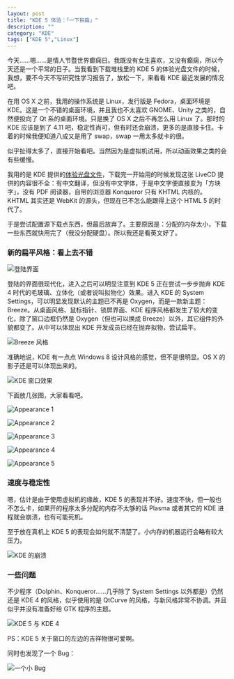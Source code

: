 ```yaml
---
layout: post
title: "KDE 5 体验：「一下拍扁」"
description: ""
category: "KDE"
tags: ["KDE 5","Linux"]
---
```



今天……嗯……是情人节暨世界癫痫日。我既没有女生喜欢，又没有癫痫，所以今天还是一个平常的日子。当我看到下载堆栈里的 KDE 5 的体验光盘文件的时候，我想，要不今天不写研究性学习报告了，放松一下，来看看 KDE 最近发展的情况吧。

在用 OS X 之前，我用的操作系统是 Linux，发行版是 Fedora，桌面环境是 KDE。这是一个不错的桌面环境，并且我也不太喜欢 GNOME、Unity 之类的，自然便投向了 Qt 系的桌面环境。只是换了 OS X 之后不再怎么用 Linux 了。那时的 KDE 应该是到了 4.11 吧，稳定性尚可，但有时还会崩溃，更多的是直接卡住。卡着的时候我便知道八成又是用了 swap，swap 一用太多就卡的很。
<!--more-->
似乎扯得太多了，直接开始看吧。当然因为是虚拟机试用，所以动画效果之类的会有些缓慢。

我用的是 KDE 提供的[体验光盘文件](http://files.kde.org/snapshots/neon5-latest.iso.mirrorlist)，下载完一开始用的时候发现这张 LiveCD 提供的内容很不全：有中文翻译，但没有中文字体，于是中文字便直接变为「方块字」，没有 PDF 阅读器，自带的浏览器 Konqueror 只有 KHTML 内核的。KHTML 其实还是 WebKit 的源头，但现在已不怎么能跟得上这个 HTML 5 的时代了。

于是尝试配置源下载点东西，但最后放弃了。主要原因是：分配的内存太小，下载一些东西就快用完了（我没分配硬盘）。所以我还是看英文好了。

### 新的扁平风格：看上去不错

![登陆界面](http://taoky.github.io/pic/kde5/login-screen.png)

登陆的界面很现代化，进入之后可以明显注意到 KDE 5 正在尝试一步步抛弃 KDE 4 时代的毛玻璃、立体化（或者说叫拟物化）效果。进入 KDE 的 System Settings，可以明显发现默认的主题已不再是 Oxygen，而是一款新主题：Breeze。从桌面风格、鼠标指针、锁屏界面、KDE 程序风格都发生了较大的变化，除了窗口边框仍然是 Oxygen（但也可以换成 Breeze）以外，其它组件的外貌都变了。从中可以体现出 KDE 开发成员已经在抛弃拟物，尝试扁平。

![Breeze 风格](http://taoky.github.io/pic/kde5/all-breeze.png)

准确地说，KDE 有一点点 Windows 8 设计风格的感觉，但不是很明显。OS X 的影子还是可以体现出来的。

![KDE 窗口效果](http://taoky.github.io/pic/kde5/KDE5-style.png)

下面放几张图，大家看看吧。

![Appearance 1](http://taoky.github.io/pic/kde5/appearance-1.png)

![Appearance 2](http://taoky.github.io/pic/kde5/appearance-2.png)

![Appearance 3](http://taoky.github.io/pic/kde5/appearance-3.png)

![Appearance 4](http://taoky.github.io/pic/kde5/appearance-4.png)

![Appearance 5](http://taoky.github.io/pic/kde5/appearance-5.png)

### 速度与稳定性

嗯，估计是由于使用虚拟机的缘故，KDE 5 的表现并不好。速度不快，但一般也不怎么卡，如果开的程序太多分配的内存不太够的话 Plasma 或者其它的 KDE 进程就会崩溃，也有可能死机。

至于放在真机上 KDE 5 的表现会如何就不清楚了。小内存的机器运行会~~略~~有较大压力。

![KDE 的崩溃](http://taoky.github.io/pic/kde5/crash-kde.png)

### 一些问题

不少程序（Dolphin、Konqueror……几乎除了 System Settings 以外都是）仍然还是 KDE 4 的风格，似乎使用的是 QtCurve 的风格，与新风格非常不协调。并且似乎并没有准备好给 GTK 程序的主题。

![KDE 5 与 KDE 4](http://taoky.github.io/pic/kde5/KDE5-and-4.png)

PS：KDE 5 关于窗口的左边的吉祥物很可爱啊。

同时也发现了一个 Bug：

![一个小 Bug](http://taoky.github.io/pic/kde5/bug-1.png)